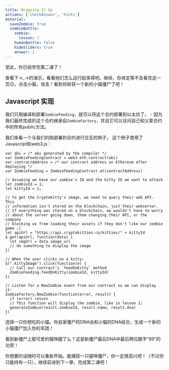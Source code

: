 ```yaml
---
title: Wrapping It Up
actions: ['checkAnswer', 'hints']
material:
  saveZombie: true
  zombieBattle:
    zombie:
      lesson: 1
    humanBattle: false
    hideSliders: true
    answer: 1
---
```


至此，你已经学完第二课了！

查看下→_→的演示，看看他们怎么运行起来得吧。继续，你肯定等不及看完这一页😉。点击小猫，攻击！看到你斩获一个新的小猫僵尸了吧！

## Javascript 实现

我们只用编译和部署`ZombieFeeding`，就可以将这个合约部署到以太坊了。 - 因为我们最终完成的这个合约继承自`ZombieFactory`，并且它可以访问自己和父辈合约中的所有public方法。

我们来看一个与我们的刚部署的合约进行交互的例子， 这个例子使用了Javascript和web3.js：

```
var abi = /* abi generated by the compiler */
var ZombieFeedingContract = web3.eth.contract(abi)
var contractAddress = /* our contract address on Ethereum after deploying */
var ZombieFeeding = ZombieFeedingContract.at(contractAddress)

// Assuming we have our zombie's ID and the kitty ID we want to attack
let zombieId = 1;
let kittyId = 1;

// To get the CryptoKitty's image, we need to query their web API. This
// information isn't stored on the blockchain, just their webserver.
// If everything was stored on a blockchain, we wouldn't have to worry
// about the server going down, them changing their API, or the company 
// blocking us from loading their assets if they don't like our zombie game ;)
let apiUrl = "https://api.cryptokitties.co/kitties/" + kittyId
$.get(apiUrl, function(data) {
  let imgUrl = data.image_url
  // do something to display the image
})

// When the user clicks on a kitty:
$(".kittyImage").click(function(e) {
  // Call our contract's `feedOnKitty` method
  ZombieFeeding.feedOnKitty(zombieId, kittyId)
})

// Listen for a NewZombie event from our contract so we can display it:
ZombieFactory.NewZombie(function(error, result) {
  if (error) return
  // This function will display the zombie, like in lesson 1:
  generateZombie(result.zombieId, result.name, result.dna)
})
```

选择一只你想吃的小猫。你自家僵尸的DNA会和小猫的DNA结合，生成一个新的小猫僵尸加入你的军团！

看到新僵尸上那可爱的猫咪腿了么？这是新僵尸最后DNA中最后两位数字“99”的功劳！

你想要的话随时可以重新开始。能捕获一只猫咪僵尸，你一定很高兴吧！（不过你只能持有一只），继续前进到下一章，完成第二课吧！

